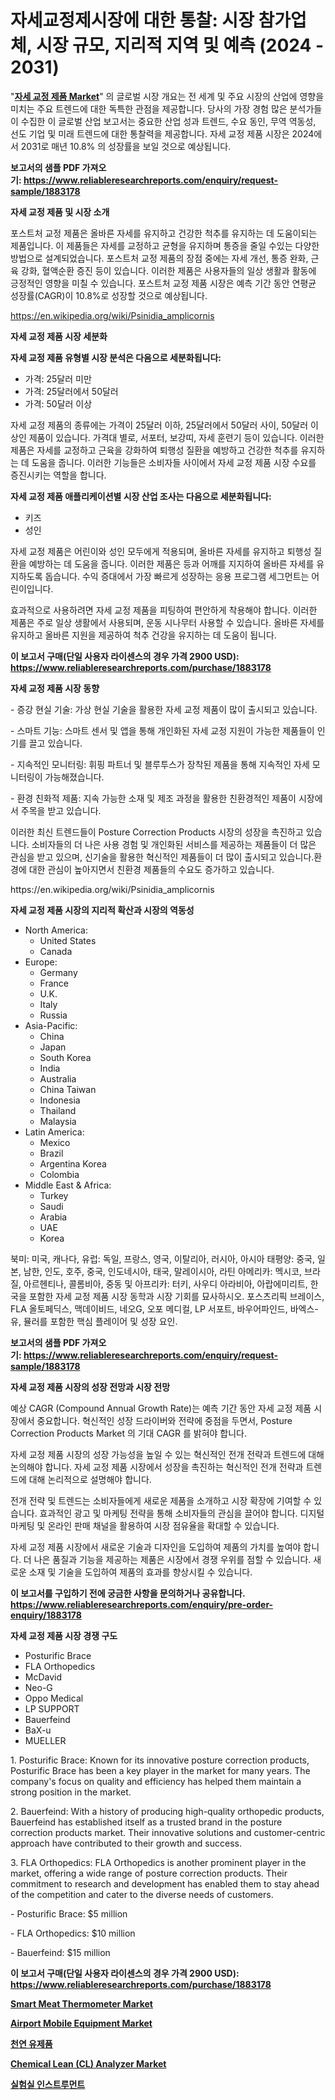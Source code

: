 <p><h1>자세교정제시장에 대한 통찰: 시장 참가업체, 시장 규모, 지리적 지역 및 예측 (2024 - 2031)</h1></p><p>"<strong><a href="https://www.reliableresearchreports.com/posture-correction-products-r1883178">자세 교정 제품 Market</a></strong>" 의 글로벌 시장 개요는 전 세계 및 주요 시장의 산업에 영향을 미치는 주요 트렌드에 대한 독특한 관점을 제공합니다. 당사의 가장 경험 많은 분석가들이 수집한 이 글로벌 산업 보고서는 중요한 산업 성과 트렌드, 수요 동인, 무역 역동성, 선도 기업 및 미래 트렌드에 대한 통찰력을 제공합니다. 자세 교정 제품 시장은 2024에서 2031로 매년 10.8% 의 성장률을 보일 것으로 예상됩니다.</p>
<p><strong>보고서의 샘플 PDF 가져오기:&nbsp;<a href="https://www.reliableresearchreports.com/enquiry/request-sample/1883178">https://www.reliableresearchreports.com/enquiry/request-sample/1883178</a></strong></p>
<p><strong>자세 교정 제품 및 시장 소개</strong></p>
<p><p>포스트처 교정 제품은 올바른 자세를 유지하고 건강한 척추를 유지하는 데 도움이되는 제품입니다. 이 제품들은 자세를 교정하고 균형을 유지하며 통증을 줄일 수있는 다양한 방법으로 설계되었습니다. 포스트처 교정 제품의 장점 중에는 자세 개선, 통증 완화, 근육 강화, 혈액순환 증진 등이 있습니다. 이러한 제품은 사용자들의 일상 생활과 활동에 긍정적인 영향을 미칠 수 있습니다. 포스트처 교정 제품 시장은 예측 기간 동안 연평균 성장률(CAGR)이 10.8%로 성장할 것으로 예상됩니다.</p></p>
<p><a href="https://en.wikipedia.org/wiki/Psinidia_amplicornis">https://en.wikipedia.org/wiki/Psinidia_amplicornis</a></p>
<p><strong>자세 교정 제품 시장 세분화</strong></p>
<p><strong>자세 교정 제품 유형별 시장 분석은 다음으로 세분화됩니다:</strong></p>
<p><ul><li>가격: 25달러 미만</li><li>가격: 25달러에서 50달러</li><li>가격: 50달러 이상</li></ul></p>
<p><p>자세 교정 제품의 종류에는 가격이 25달러 이하, 25달러에서 50달러 사이, 50달러 이상인 제품이 있습니다. 가격대 별로, 서포터, 보강띠, 자세 훈련기 등이 있습니다. 이러한 제품은 자세를 교정하고 근육을 강화하여 퇴행성 질환을 예방하고 건강한 척추를 유지하는 데 도움을 줍니다. 이러한 기능들은 소비자들 사이에서 자세 교정 제품 시장 수요를 증진시키는 역할을 합니다.</p></p>
<p><strong>자세 교정 제품 애플리케이션별 시장 산업 조사는 다음으로 세분화됩니다:</strong></p>
<p><ul><li>키즈</li><li>성인</li></ul></p>
<p><p>자세 교정 제품은 어린이와 성인 모두에게 적용되며, 올바른 자세를 유지하고 퇴행성 질환을 예방하는 데 도움을 줍니다. 이러한 제품은 등과 어깨를 지지하여 올바른 자세를 유지하도록 돕습니다. 수익 증대에서 가장 빠르게 성장하는 응용 프로그램 세그먼트는 어린이입니다. </p><p>효과적으로 사용하려면 자세 교정 제품을 피팅하여 편안하게 착용해야 합니다. 이러한 제품은 주로 일상 생활에서 사용되며, 운동 시나무터 사용할 수 있습니다. 올바른 자세를 유지하고 올바른 지원을 제공하여 척추 건강을 유지하는 데 도움이 됩니다.</p></p>
<p><strong>이 보고서 구매(단일 사용자 라이센스의 경우 가격 2900 USD): <a href="https://www.reliableresearchreports.com/purchase/1883178">https://www.reliableresearchreports.com/purchase/1883178</a></strong></p>
<p><strong>자세 교정 제품 시장 동향</strong></p>
<p><p>- 증강 현실 기술: 가상 현실 기술을 활용한 자세 교정 제품이 많이 출시되고 있습니다.</p><p>- 스마트 기능: 스마트 센서 및 앱을 통해 개인화된 자세 교정 지원이 가능한 제품들이 인기를 끌고 있습니다.</p><p>- 지속적인 모니터링: 휘핑 파트너 및 블루투스가 장착된 제품을 통해 지속적인 자세 모니터링이 가능해졌습니다.</p><p>- 환경 친화적 제품: 지속 가능한 소재 및 제조 과정을 활용한 친환경적인 제품이 시장에서 주목을 받고 있습니다.</p><p>이러한 최신 트렌드들이 Posture Correction Products 시장의 성장을 촉진하고 있습니다. 소비자들의 더 나은 사용 경험 및 개인화된 서비스를 제공하는 제품들이 더 많은 관심을 받고 있으며, 신기술을 활용한 혁신적인 제품들이 더 많이 출시되고 있습니다.환경에 대한 관심이 높아지면서 친환경 제품들의 수요도 증가하고 있습니다.</p></p>
<p>https://en.wikipedia.org/wiki/Psinidia_amplicornis</p>
<p><strong>자세 교정 제품 시장의 지리적 확산과 시장의 역동성</strong></p>
<p><ul>
    <li>
        North America:
        <ul>
            <li>United States</li>
            <li>Canada</li>
        </ul>
    </li>
    <li>
        Europe:
        <ul>
            <li>Germany</li>
            <li>France</li>
            <li>U.K.</li>
            <li>Italy</li>
            <li>Russia</li>
        </ul>
    </li>
    <li>
        Asia-Pacific:
        <ul>
            <li>China</li>
            <li>Japan</li>
            <li>South Korea</li>
            <li>India</li>
            <li>Australia</li>
            <li>China Taiwan</li>
            <li>Indonesia</li>
            <li>Thailand</li>
            <li>Malaysia</li>
        </ul>
    </li>
    <li>
        Latin America:
        <ul>
            <li>Mexico</li>
            <li>Brazil</li>
            <li>Argentina Korea</li>
            <li>Colombia</li>
        </ul>
    </li>
    <li>
        Middle East & Africa:
        <ul>
            <li>Turkey</li>
            <li>Saudi</li>
            <li>Arabia</li>
            <li>UAE</li>
            <li>Korea</li>
        </ul>
    </li>
    </ul></p>
<p><p>북미: 미국, 캐나다, 유럽: 독일, 프랑스, 영국, 이탈리아, 러시아, 아시아 태평양: 중국, 일본, 남한, 인도, 호주, 중국, 인도네시아, 태국, 말레이시아, 라틴 아메리카: 멕시코, 브라질, 아르헨티나, 콜롬비아, 중동 및 아프리카: 터키, 사우디 아라비아, 아랍에미리트, 한국을 포함한 자세 교정 제품 시장 동학과 시장 기회를 묘사하시오. 포스츠리픽 브레이스, FLA 올토페딕스, 맥데이비드, 네오G, 오포 메디컬, LP 서포트, 바우어파인드, 바엑스-유, 뮬러를 포함한 핵심 플레이어 및 성장 요인.</p></p>
<p><strong>보고서의 샘플 PDF 가져오기:&nbsp;<a href="https://www.reliableresearchreports.com/enquiry/request-sample/1883178">https://www.reliableresearchreports.com/enquiry/request-sample/1883178</a></strong></p>
<p><strong>자세 교정 제품 시장의 성장 전망과 시장 전망</strong></p>
<p><p>예상 CAGR (Compound Annual Growth Rate)는 예측 기간 동안 자세 교정 제품 시장에서 중요합니다. 혁신적인 성장 드라이버와 전략에 중점을 두면서, Posture Correction Products Market 의 기대 CAGR 를 밝혀야 합니다.</p><p>자세 교정 제품 시장의 성장 가능성을 높일 수 있는 혁신적인 전개 전략과 트렌드에 대해 논의해야 합니다. 자세 교정 제품 시장에서 성장을 촉진하는 혁신적인 전개 전략과 트렌드에 대해 논리적으로 설명해야 합니다.</p><p>전개 전략 및 트렌드는 소비자들에게 새로운 제품을 소개하고 시장 확장에 기여할 수 있습니다. 효과적인 광고 및 마케팅 전략을 통해 소비자들의 관심을 끌어야 합니다. 디지털 마케팅 및 온라인 판매 채널을 활용하여 시장 점유율을 확대할 수 있습니다.</p><p>자세 교정 제품 시장에서 새로운 기술과 디자인을 도입하여 제품의 가치를 높여야 합니다. 더 나은 품질과 기능을 제공하는 제품은 시장에서 경쟁 우위를 점할 수 있습니다. 새로운 소재 및 기술을 도입하여 제품의 효과를 향상시킬 수 있습니다.</p></p>
<p><strong>이 보고서를 구입하기 전에 궁금한 사항을 문의하거나 공유합니다. <a href="https://www.reliableresearchreports.com/enquiry/pre-order-enquiry/1883178">https://www.reliableresearchreports.com/enquiry/pre-order-enquiry/1883178</a></strong></p>
<p><strong>자세 교정 제품 시장 경쟁 구도</strong></p>
<p><ul><li>Posturific Brace</li><li>FLA Orthopedics</li><li>McDavid</li><li>Neo-G</li><li>Oppo Medical</li><li>LP SUPPORT</li><li>Bauerfeind</li><li>BaX-u</li><li>MUELLER</li></ul></p>
<p><p>1. Posturific Brace: Known for its innovative posture correction products, Posturific Brace has been a key player in the market for many years. The company's focus on quality and efficiency has helped them maintain a strong position in the market.</p><p>2. Bauerfeind: With a history of producing high-quality orthopedic products, Bauerfeind has established itself as a trusted brand in the posture correction products market. Their innovative solutions and customer-centric approach have contributed to their growth and success.</p><p>3. FLA Orthopedics: FLA Orthopedics is another prominent player in the market, offering a wide range of posture correction products. Their commitment to research and development has enabled them to stay ahead of the competition and cater to the diverse needs of customers.</p><p>- Posturific Brace: $5 million</p><p>- FLA Orthopedics: $10 million</p><p>- Bauerfeind: $15 million</p></p>
<p><strong>이 보고서 구매(단일 사용자 라이센스의 경우 가격 2900 USD): <a href="https://www.reliableresearchreports.com/purchase/1883178">https://www.reliableresearchreports.com/purchase/1883178</a></strong></p>
<p><strong><p><a href="https://medium.com/@luke.bailey5468/global-smart-meat-thermometer-market-share-and-growth-opportunities-and-market-size-growing-with-a-d066243bcc92">Smart Meat Thermometer Market</a></p><p><a href="https://issuu.com/reportprime-2/docs/airport-mobile-equipment-market-size-2030.pptx">Airport Mobile Equipment Market</a></p><p><a href="https://medium.com/@uisoxxuy65/%EC%9E%90%EC%97%B0-%EC%9C%A0%EC%A0%9C%ED%92%88-%EC%8B%9C%EC%9E%A5-%EC%97%AD%ED%95%99-%ED%83%90%EC%83%89-%EA%B8%80%EB%A1%9C%EB%B2%8C-%EB%8F%99%ED%96%A5-%EB%B0%8F-%EB%AF%B8%EB%9E%98-%EC%84%B1%EC%9E%A5-%EC%A0%84%EB%A7%9D-2024-2031-%EC%9D%80-134-%ED%8E%98%EC%9D%B4%EC%A7%80%EC%97%90-%EA%B1%B8%EC%B3%90-%EB%8B%A4%EB%A3%A8%EC%96%B4%EC%A7%84%EB%8B%A4-0d1ee2583f93">천연 유제품</a></p><p><a href="https://github.com/KavonHansen645/Market-Research-Report-List-1/blob/main/chemical-lean-cl-analyzer-market.md">Chemical Lean (CL) Analyzer Market</a></p><p><a href="https://github.com/LuckeyCorbin/Market-Research-Report-List-2/blob/main/803219771782.md">실험실 인스트루먼트</a></p></strong></p>
<p></p>
